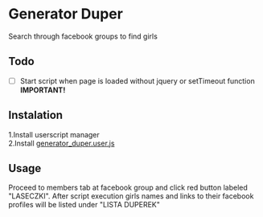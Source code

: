 # Generator Duper
Search through facebook groups to find girls

## Todo
- [ ] Start script when page is  loaded without jquery or setTimeout function **IMPORTANT!**


## Instalation
1.Install userscript manager  
2.Install [generator_duper.user.js](generator_duper.user.js)

## Usage

Proceed to members tab at facebook group and click red button labeled "LASECZKI". After script execution girls names and links to their facebook profiles will be listed under "LISTA DUPEREK"